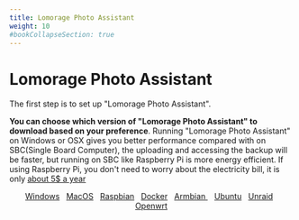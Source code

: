 ```yaml
---
title: Lomorage Photo Assistant
weight: 10
#bookCollapseSection: true
---
```


# Lomorage Photo Assistant

The first step is to set up "Lomorage Photo Assistant".

**You can choose which version of "Lomorage Photo Assistant" to download based on your preference**. Running "Lomorage Photo Assistant" on Windows or OSX gives you better performance compared with on SBC(Single Board Computer), the uploading and accessing the backup will be faster, but running on SBC like Raspberry Pi is more energy efficient. If using Raspberry Pi, you don't need to worry about the electricity bill, it is only [about 5$ a year](https://raspberrypi.stackexchange.com/questions/5033/how-much-energy-does-the-raspberry-pi-consume-in-a-day)

<p align="center">
<a href="/docs/Installation/lomorage-service/installation-win/" title="Install \"Lomorage Photo Assistant\" on Windows" class="badge windows">Windows</a>
&nbsp;
<a href="/docs/Installation/lomorage-service/installation-osx/" title="Install \"Lomorage Photo Assistant\" on MacOS" class="badge osx">MacOS</a>
&nbsp;
<a href="/docs/Installation/lomorage-service/installation-raspbian/" title="Install \"Lomorage Photo Assistant\" on Raspberry Pi" class="badge raspberrypi">Raspbian</a>
&nbsp;
<a href="/docs/Installation/lomorage-service/installation-docker/" title="Install \"Lomorage Photo Assistant\" using Docker" class="badge docker">Docker</a>
&nbsp;
<a href="/docs/Installation/lomorage-service/installation-armbian/" title="Install \"Lomorage Photo Assistant\" on Armbian" class="badge armbian">Armbian&nbsp;</a>
&nbsp;
<a href="/docs/Installation/lomorage-service/installation-ubuntu/" title="Install \"Lomorage Photo Assistant\" on Ubuntu" class="badge ubuntu">Ubuntu</a>
&nbsp;
<a href="/docs/Installation/lomorage-service/installation-unraid/" title="Install \"Lomorage Photo Assistant\" on Unraid" class="badge unraid">Unraid</a>
&nbsp;
<a href="/docs/Installation/lomorage-service/installation-openwrt/" title="Install \"Lomorage Photo Assistant\" on OpenWRT" class="badge openwrt">Openwrt</a>
</p>

